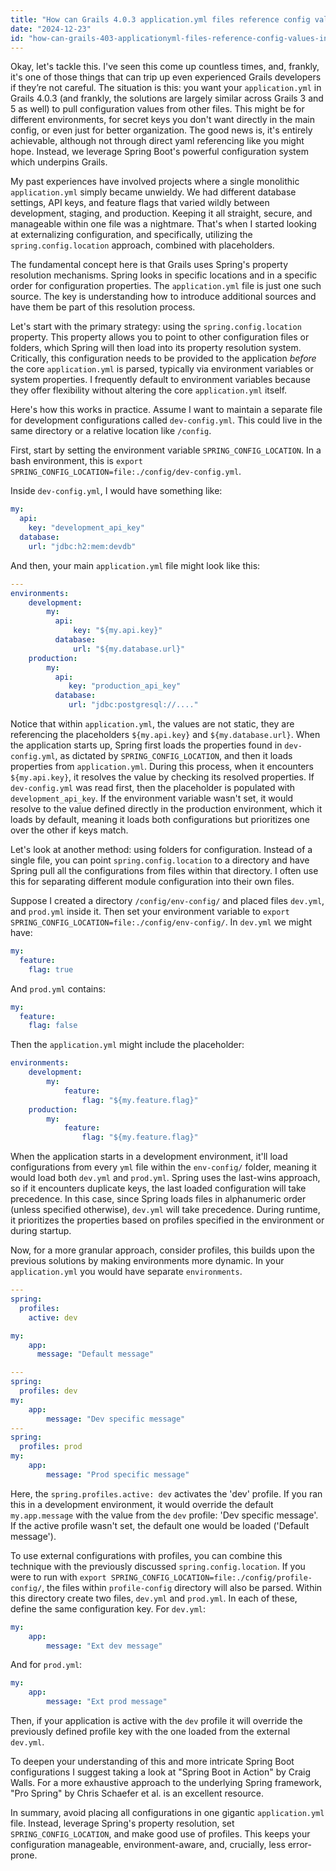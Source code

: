```yaml
---
title: "How can Grails 4.0.3 application.yml files reference config values in separate files?"
date: "2024-12-23"
id: "how-can-grails-403-applicationyml-files-reference-config-values-in-separate-files"
---
```


Okay, let's tackle this. I've seen this come up countless times, and, frankly, it's one of those things that can trip up even experienced Grails developers if they’re not careful. The situation is this: you want your `application.yml` in Grails 4.0.3 (and frankly, the solutions are largely similar across Grails 3 and 5 as well) to pull configuration values from other files. This might be for different environments, for secret keys you don't want directly in the main config, or even just for better organization. The good news is, it's entirely achievable, although not through direct yaml referencing like you might hope. Instead, we leverage Spring Boot's powerful configuration system which underpins Grails.

My past experiences have involved projects where a single monolithic `application.yml` simply became unwieldy. We had different database settings, API keys, and feature flags that varied wildly between development, staging, and production. Keeping it all straight, secure, and manageable within one file was a nightmare. That's when I started looking at externalizing configuration, and specifically, utilizing the `spring.config.location` approach, combined with placeholders.

The fundamental concept here is that Grails uses Spring's property resolution mechanisms. Spring looks in specific locations and in a specific order for configuration properties. The `application.yml` file is just one such source. The key is understanding how to introduce additional sources and have them be part of this resolution process.

Let's start with the primary strategy: using the `spring.config.location` property. This property allows you to point to other configuration files or folders, which Spring will then load into its property resolution system. Critically, this configuration needs to be provided to the application *before* the core `application.yml` is parsed, typically via environment variables or system properties. I frequently default to environment variables because they offer flexibility without altering the core `application.yml` itself.

Here's how this works in practice. Assume I want to maintain a separate file for development configurations called `dev-config.yml`. This could live in the same directory or a relative location like `/config`.

First, start by setting the environment variable `SPRING_CONFIG_LOCATION`. In a bash environment, this is `export SPRING_CONFIG_LOCATION=file:./config/dev-config.yml`.

Inside `dev-config.yml`, I would have something like:

```yaml
my:
  api:
    key: "development_api_key"
  database:
    url: "jdbc:h2:mem:devdb"
```

And then, your main `application.yml` file might look like this:

```yaml
---
environments:
    development:
        my:
          api:
              key: "${my.api.key}"
          database:
              url: "${my.database.url}"
    production:
        my:
          api:
             key: "production_api_key"
          database:
             url: "jdbc:postgresql://...."
```

Notice that within `application.yml`, the values are not static, they are referencing the placeholders `${my.api.key}` and `${my.database.url}`. When the application starts up, Spring first loads the properties found in `dev-config.yml`, as dictated by `SPRING_CONFIG_LOCATION`, and then it loads properties from `application.yml`. During this process, when it encounters `${my.api.key}`, it resolves the value by checking its resolved properties. If `dev-config.yml` was read first, then the placeholder is populated with `development_api_key`. If the environment variable wasn't set, it would resolve to the value defined directly in the production environment, which it loads by default, meaning it loads both configurations but prioritizes one over the other if keys match.

Let's look at another method: using folders for configuration. Instead of a single file, you can point `spring.config.location` to a directory and have Spring pull all the configurations from files within that directory. I often use this for separating different module configuration into their own files.

Suppose I created a directory `/config/env-config/` and placed files `dev.yml`, and `prod.yml` inside it. Then set your environment variable to `export SPRING_CONFIG_LOCATION=file:./config/env-config/`. In `dev.yml` we might have:

```yaml
my:
  feature:
    flag: true
```

And `prod.yml` contains:

```yaml
my:
  feature:
    flag: false
```

Then the `application.yml` might include the placeholder:

```yaml
environments:
    development:
        my:
            feature:
                flag: "${my.feature.flag}"
    production:
        my:
            feature:
                flag: "${my.feature.flag}"
```

When the application starts in a development environment, it'll load configurations from every `yml` file within the `env-config/` folder, meaning it would load both `dev.yml` and `prod.yml`. Spring uses the last-wins approach, so if it encounters duplicate keys, the last loaded configuration will take precedence. In this case, since Spring loads files in alphanumeric order (unless specified otherwise), `dev.yml` will take precedence. During runtime, it prioritizes the properties based on profiles specified in the environment or during startup.

Now, for a more granular approach, consider profiles, this builds upon the previous solutions by making environments more dynamic. In your `application.yml` you would have separate `environments`.

```yaml
---
spring:
  profiles:
    active: dev

my:
    app:
      message: "Default message"

---
spring:
  profiles: dev
my:
    app:
        message: "Dev specific message"
---
spring:
  profiles: prod
my:
    app:
        message: "Prod specific message"
```

Here, the `spring.profiles.active: dev` activates the 'dev' profile. If you ran this in a development environment, it would override the default `my.app.message` with the value from the `dev` profile: 'Dev specific message'. If the active profile wasn't set, the default one would be loaded ('Default message').

To use external configurations with profiles, you can combine this technique with the previously discussed `spring.config.location`. If you were to run with `export SPRING_CONFIG_LOCATION=file:./config/profile-config/`, the files within `profile-config` directory will also be parsed. Within this directory create two files, `dev.yml` and `prod.yml`. In each of these, define the same configuration key. For `dev.yml`:

```yaml
my:
    app:
        message: "Ext dev message"
```

And for `prod.yml`:

```yaml
my:
    app:
        message: "Ext prod message"
```

Then, if your application is active with the `dev` profile it will override the previously defined profile key with the one loaded from the external `dev.yml`.

To deepen your understanding of this and more intricate Spring Boot configurations I suggest taking a look at "Spring Boot in Action" by Craig Walls. For a more exhaustive approach to the underlying Spring framework, "Pro Spring" by Chris Schaefer et al. is an excellent resource.

In summary, avoid placing all configurations in one gigantic `application.yml` file. Instead, leverage Spring's property resolution, set `SPRING_CONFIG_LOCATION`, and make good use of profiles. This keeps your configuration manageable, environment-aware, and, crucially, less error-prone.
